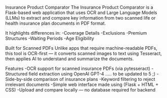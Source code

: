 Insurance Product Comparator
The Insurance Product Comparator is a Flask-based web application that uses OCR and Large Language Models (LLMs) to extract and compare key information from two scanned life or health insurance plan documents in PDF format.

It highlights differences in:
-Coverage Details
-Exclusions
-Premium Structures
-Waiting Periods
-Age Eligibility


Built for Scanned PDFs
Unlike apps that require machine-readable PDFs, this tool is OCR-first — it converts scanned images to text using Tesseract, then applies AI to understand and summarize the documents.

Features
-OCR support for scanned insurance PDFs (via pytesseract)
-Structured field extraction using OpenAI GPT-4 ..... to be updated to 5 ;)
-Side-by-side comparison of insurance plans
-Keyword filtering to reject irrelevant documents
-Simple web interface made using (Flask + HTML + CSS)
-Upload and compare locally — no database required for backend

